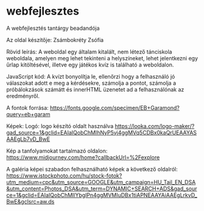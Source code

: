 # webfejlesztes
A webfejlesztés tantárgy beadandója

Az oldal készítője: Zsámbokréty Zsófia

Rövid leírás: A weboldal egy általam kitalált, nem létező tánciskola weboldala, amelyen meg lehet tekinteni a helyszíneket, lehet jelentkezni egy űrlap kitöltésével, illetve egy játékos kvíz is található a weboldalon. 

JavaScript kód: A kvízt bonyolítja le, ellenőrzi hogy a felhasználó jó válaszokat adott e meg a kérdésekre, számolja a pontot, számolja a próbálokzások számátt és innerHTML üzenetet ad a felhasználónak az eredményről. 

A fontok forrása:
https://fonts.google.com/specimen/EB+Garamond?query=eb+garam

Képek:
Logó: logo készító oldalt használva
https://looka.com/logo-maker/?gad_source=1&gclid=EAIaIQobChMIhNyP5vj4ggMVq5CDBx0kaQrUEAAYASAAEgLb7vD_BwE

Kép a tanfolyamokat tartalmazó oldalon: 
https://www.midjourney.com/home?callbackUrl=%2Fexplore

A galéria képei szabadon felhasználható képek a következő oldalról:
https://www.istockphoto.com/hu/stock-fotok?utm_medium=cpc&utm_source=GOOGLE&utm_campaign=HU_Tail_EN_DSA&utm_content=Photos_DSA&utm_term=DYNAMIC+SEARCH+ADS&gad_source=1&gclid=EAIaIQobChMIlYbglPn4ggMVMIuDBx1tiAPNEAAYAiAAEgLrkvD_BwE&gclsrc=aw.ds
